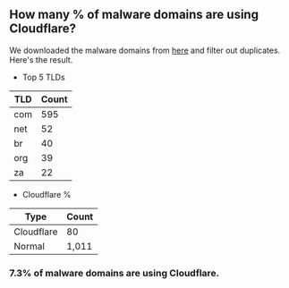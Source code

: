 ## How many % of malware domains are using Cloudflare?


We downloaded the malware domains from [here](https://urlhaus.abuse.ch) and filter out duplicates.
Here's the result.


[//]: # (start replacement)


- Top 5 TLDs

| TLD | Count |
| --- | --- |
| com | 595 |
| net | 52 |
| br | 40 |
| org | 39 |
| za | 22 |


- Cloudflare %

| Type | Count |
| --- | --- |
| Cloudflare | 80 |
| Normal | 1,011 |


### 7.3% of malware domains are using Cloudflare.